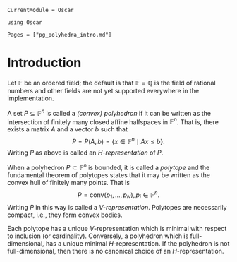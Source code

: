 ```@meta
CurrentModule = Oscar
```

```@setup oscar
using Oscar
```

```@contents
Pages = ["pg_polyhedra_intro.md"]
```

# Introduction

Let $\mathbb{F}$ be an ordered field; the default is that
$\mathbb{F}=\mathbb{Q}$ is the field of rational numbers and other fields are
not yet supported everywhere in the implementation.

A set $P \subseteq \mathbb{F}^n$ is called a *(convex) polyhedron* if it can be
written as the intersection of finitely many closed affine halfspaces in
$\mathbb{F}^n$.  That is, there exists a matrix $A$ and a vector $b$ such that
$$P = P(A,b) = \{ x \in \mathbb{F}^n \mid Ax \leq b\}.$$ Writing $P$ as above
is called an *$H$-representation* of $P$.

When a polyhedron $P \subset \mathbb{F}^n$ is bounded, it is called a *polytope*
and the fundamental theorem of polytopes states that it may be written as the
convex hull of finitely many points.
That is $$P = \textrm{conv}(p_1,\ldots,p_N), p_i \in \mathbb{F}^n.$$
Writing $P$ in this way is called a *$V$-representation*.
Polytopes are necessarily compact, i.e., they form convex bodies.

Each polytope has a unique $V$-representation which is minimal with respect to
inclusion (or cardinality).
Conversely, a polyhedron which is full-dimensional, has a unique minimal
$H$-representation.
If the polyhedron is not full-dimensional, then there is no canonical choice of
an $H$-representation.
